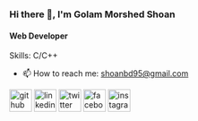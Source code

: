 ### Hi there 👋, I'm Golam Morshed Shoan
#### Web Developer

Skills: C/C++

- 📫 How to reach me: shoanbd95@gmail.com 


[<img src='https://cdn.jsdelivr.net/npm/simple-icons@3.0.1/icons/github.svg' alt='github' height='40'>](https://github.com/morshed-shoan) [<img src='https://cdn.jsdelivr.net/npm/simple-icons@3.0.1/icons/linkedin.svg' alt='linkedin' height='40'>](https://www.linkedin.com/in/golam-morshed-shoan-6a4864229//)    [<img src='https://cdn.jsdelivr.net/npm/simple-icons@3.0.1/icons/twitter.svg' alt='twitter' height='40'>](https://twitter.com/@morshedshoan)  [<img src='https://cdn.jsdelivr.net/npm/simple-icons@3.0.1/icons/facebook.svg' alt='facebook' height='40'>](https://www.facebook.com/morshed.shoan)  [<img src='https://cdn.jsdelivr.net/npm/simple-icons@3.0.1/icons/instagram.svg' alt='instagram' height='40'>](https://www.instagram.com/morshed.shoann/) 
